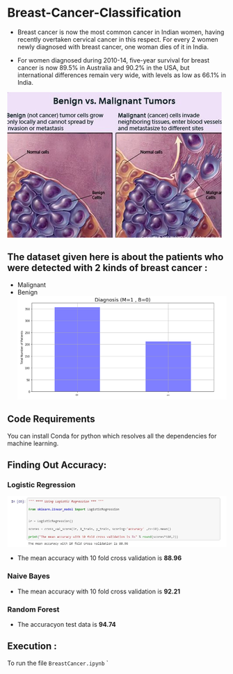 # Breast-Cancer-Classification

* Breast cancer is now the most common cancer in Indian women, having recently overtaken cervical cancer in this respect.
For every 2 women newly diagnosed with breast cancer, one woman dies of it in India.

* For women diagnosed during 2010-14, five-year survival for breast cancer is now 89.5% in Australia and 90.2% in the USA, but international differences remain very wide, with levels as low as 66.1% in India.

![](MalignantVsBenign.jpg)

## The dataset given here is about the patients who were detected with 2 kinds of breast cancer : 
* Malignant 
* Benign 
![](Diagnosis.png)

## Code Requirements

You can install Conda for python which resolves all the dependencies for machine learning.

## Finding Out Accuracy: 

### Logistic Regression
![](images/LogisticRegression.JPG)
* The mean accuracy with 10 fold cross validation is **88.96**

### Naive Bayes

* The mean accuracy with 10 fold cross validation is **92.21**

### Random Forest 

* The accuracyon test data is **94.74**


## Execution : 
To run the file
`BreastCancer.ipynb` ` 
 
